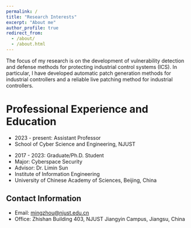 ```yaml
---
permalink: /
title: "Research Interests"
excerpt: "About me"
author_profile: true
redirect_from: 
  - /about/
  - /about.html
---
```


The focus of my research is on the development of vulnerability detection and defense methods for protecting industrial control systems (ICS). In particular, I have developed automatic patch generation methods for industrial controllers and a reliable live patching method for industrial controllers. 

Professional Experience and Education
======
+ 2023 - present: Assistant Professor
+ School of Cyber Science and Engineering, NJUST

- 2017 - 2023: Graduate/Ph.D. Student
- Major: Cyberspace Security
- Advisor: Dr. Limin Sun
- Institute of Information Engineering
- University of Chinese Academy of Sciences, Beijing, China

Contact Information
------
- Email: mingzhou@njust.edu.cn
- Office: Zhishan Building 403, NJUST Jiangyin Campus, Jiangsu, China
